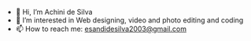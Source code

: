 - 👋 Hi, I’m Achini de Silva
- 👀 I’m interested in Web designing, video and photo editing and coding
- 📫 How to reach me: esandidesilva2003@gmail.com
<!--- ⚡ Fun fact: I'm an introverted extrovert 😉-->

<!---
achiniEsandi/achiniEsandi is a ✨ special ✨ repository because its `README.md` (this file) appears on your GitHub profile.
You can click the Preview link to take a look at your changes.
--->
